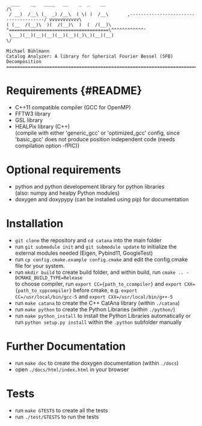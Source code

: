 ```
  ___    __   ____   __    _  _    __                                                /\
 / __)  /__\ (_  _) /__\  ( \( )  /__\       ,--------------------------------------/ vvvvvvvvvvv\
( (__  /(__)\  )(  /(__)\  )  (  /(__)\       "=====================================\^^^^^^^^^^^^'
 \___)(__)(__)(__)(__)(__)(_)\_)(__)(__)                                             \/
                                                                                  Michael Bühlmann
Catalog Analyzer: A library for Spherical Fourier Bessel (SFB) Decomposition
==================================================================================================
```

# Requirements {#README}
- C++11 compatible compiler (GCC for OpenMP)
- FFTW3 library
- GSL library
- HEALPix library (C++)  
  (compile with either 'generic_gcc' or 'optimized_gcc' config, since 'basic_gcc' does not 
  produce position independent code (needs compilation option -fPIC))

# Optional requirements
- python and python developement library for python libraries  
  (also: numpy and healpy Python modules)
- doxygen and doxypypy (can be installed using pip) for documentation

# Installation
- `git clone` the repository and `cd catana` into the main folder
- run `git submodule init` and `git submodule update` to initialize the external modules needed (Eigen, Pybind11, GoogleTest)
- run `cp config.cmake.example config.cmake` and edit the config.cmake file for your system.
- run `mkdir build` to create build folder, and within build, run `cmake .. -DCMAKE_BUILD_TYPE=Release`    
  to choose compiler, run `export CC={path_to_ccompiler}` and `export CXX={path_to_cppcompiler}` before cmake, e.g.
  `export CC=/usr/local/bin/gcc-5` and `export CXX=/usr/local/bin/g++-5`
- run `make catana` to create the C++ CatAna library (within `./catana`)
- run `make python` to create the Python Libraries (within `./python/`)
- run `make python_install` to install the Python Libraries automatically or run `python setup.py install` 
  within the `.python` subfolder manually

# Further Documentation
- run `make doc` to create the doxygen documentation (within `./docs`)
- open `./docs/html/index.html` in your browser

# Tests
- run `make GTESTS` to create all the tests
- run `./test/GTESTS` to run the tests
